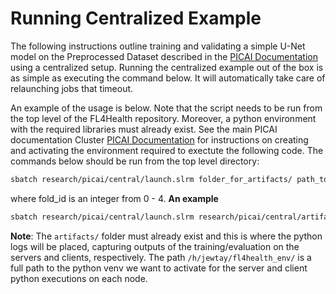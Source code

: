 # Running Centralized Example

The following instructions outline training and validating a simple U-Net model on the Preprocessed Dataset described in the [PICAI Documentation](/research/picai/README.md) using a centralized setup. Running the centralized example out of the box is as simple as executing the command below. It will automatically take care of relaunching jobs that timeout.

An example of the usage is below. Note that the script needs to be run from the top level of the FL4Health repository. Moreover, a python environment with the required libraries must already exist.  See the main PICAI documentation Cluster [PICAI Documentation](/research/picai/README.md) for instructions on creating and activating the environment required to exectute the following code. The commands below should be run from the top level directory:

```bash
sbatch research/picai/central/launch.slrm folder_for_artifacts/ path_to_desired_venv/ fold_id run_name
```
where fold_id is an integer from 0 - 4.
__An example__
```bash
sbatch research/picai/central/launch.slrm research/picai/central/artifacts/ /h/jewtay/fl4health_env/ 0 test_run
```

__Note__: The `artifacts/` folder must already exist and this is where the python logs will be placed, capturing outputs of the training/evaluation on the servers and clients, respectively. The path `/h/jewtay/fl4health_env/` is a full path to the python venv we want to activate for the server and client python executions on each node.
